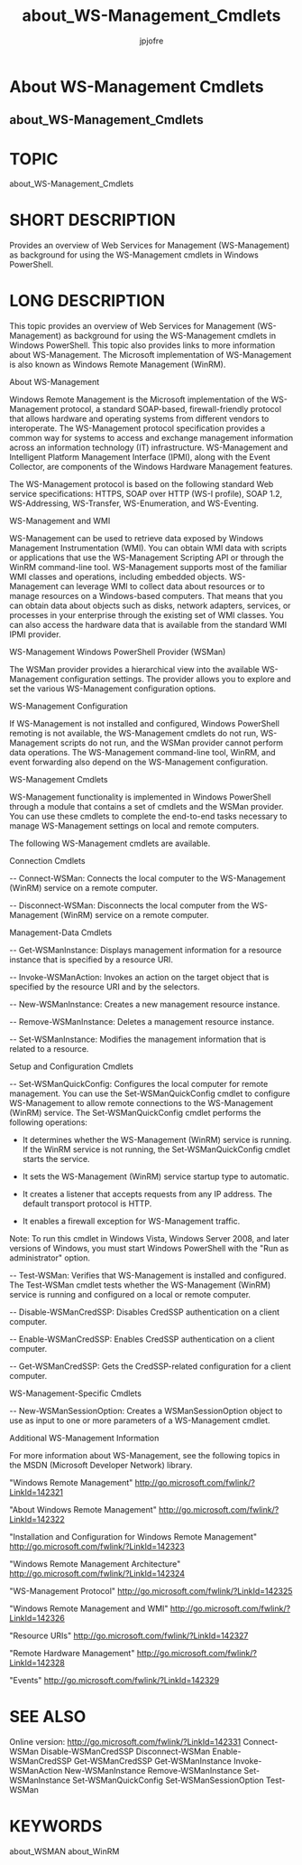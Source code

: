 ﻿---
title: about_WS-Management_Cmdlets
description: 
keywords: powershell, cmdlet
author: jpjofre
manager: carolz
ms.date: 2016-09-27
ms.topic: reference
ms.prod: powershell
ms.technology: powershell
title: about_WS-Management_Cmdlets
ms.custom: na
ms.reviewer: na
ms.suite: na
ms.tgt_pltfrm: na
ms.topic: article
---
# About WS-Management Cmdlets
## about_WS-Management_Cmdlets
# TOPIC

about_WS-Management_Cmdlets

# SHORT DESCRIPTION

Provides an overview of Web Services for Management (WS-Management) as
background for using the WS-Management cmdlets in Windows PowerShell.

# LONG DESCRIPTION

This topic provides an overview of Web Services for Management
(WS-Management) as background for using the WS-Management cmdlets in
Windows PowerShell. This topic also provides links to more information
about WS-Management. The Microsoft implementation of WS-Management is also
known as Windows Remote Management (WinRM).

About WS-Management

Windows Remote Management is the Microsoft implementation
of the WS-Management protocol, a standard SOAP-based, firewall-friendly
protocol that allows hardware and operating systems from different
vendors to interoperate. The WS-Management protocol specification
provides a common way for systems to access and exchange management
information across an information technology (IT) infrastructure.
WS-Management and Intelligent Platform Management Interface (IPMI),
along with the Event Collector, are components of the Windows Hardware
Management features.

The WS-Management protocol is based on the following standard Web service
specifications: HTTPS, SOAP over HTTP (WS-I profile), SOAP 1.2,
WS-Addressing, WS-Transfer, WS-Enumeration, and WS-Eventing.

WS-Management and WMI

WS-Management can be used to retrieve data exposed by Windows Management
Instrumentation (WMI). You can obtain WMI data with scripts or
applications that use the WS-Management Scripting API or through the
WinRM command-line tool. WS-Management supports most of the familiar WMI
classes and operations, including embedded objects. WS-Management can
leverage WMI to collect data about resources or to manage resources on a
Windows-based computers. That means that you can obtain data
about objects such as disks, network adapters, services, or processes
in your enterprise through the existing set of WMI classes. You can also
access the hardware data that is available from the standard WMI IPMI
provider.

WS-Management Windows PowerShell Provider (WSMan)

The WSMan provider provides a hierarchical view into the
available WS-Management configuration settings. The provider allows you
to explore and set the various WS-Management configuration options.

WS-Management Configuration

If WS-Management is not installed and configured, Windows PowerShell
remoting is not available, the WS-Management cmdlets do not run,
WS-Management scripts do not run, and the WSMan provider cannot
perform data operations. The WS-Management command-line tool, WinRM,
and event forwarding also depend on the WS-Management configuration.

WS-Management Cmdlets

WS-Management functionality is implemented in Windows PowerShell through
a module that contains a set of cmdlets and the WSMan provider.
You can use these cmdlets to complete the end-to-end tasks necessary
to manage WS-Management settings on local and remote computers.

The following WS-Management cmdlets are available.

Connection Cmdlets

-- Connect-WSMan: Connects the local computer to the WS-Management
(WinRM) service on a remote computer.

-- Disconnect-WSMan: Disconnects the local computer from the WS-Management
(WinRM) service on a remote computer.

Management-Data Cmdlets

-- Get-WSManInstance: Displays management information for a resource
instance that is specified by a resource URI.

-- Invoke-WSManAction: Invokes an action on the target object that
is specified by the resource URI and by the selectors.

-- New-WSManInstance: Creates a new management resource instance.

-- Remove-WSManInstance: Deletes a management resource instance.

-- Set-WSManInstance: Modifies the management information that is
related to a resource.

Setup and Configuration Cmdlets

-- Set-WSManQuickConfig: Configures the local computer for remote
management. You can use the Set-WSManQuickConfig cmdlet to configure
WS-Management to allow remote connections to the WS-Management (WinRM)
service. The Set-WSManQuickConfig cmdlet performs the following
operations:

- It determines whether the WS-Management (WinRM) service is running.
If the WinRM service is not running, the Set-WSManQuickConfig cmdlet
starts the service.

- It sets the WS-Management (WinRM) service startup type to automatic.

- It creates a listener that accepts requests from any IP address.
The default transport protocol is HTTP.

- It enables a firewall exception for WS-Management traffic.

Note: To run this cmdlet in Windows Vista, Windows Server 2008, and
later versions of Windows, you must start Windows PowerShell
with the "Run as administrator" option.

-- Test-WSMan: Verifies that WS-Management is installed and configured.
The Test-WSMan cmdlet tests whether the WS-Management (WinRM)
service is running and configured on a local or remote computer.

-- Disable-WSManCredSSP: Disables CredSSP authentication on a client
computer.

-- Enable-WSManCredSSP: Enables CredSSP authentication on a client
computer.

-- Get-WSManCredSSP: Gets the CredSSP-related configuration for a
client computer.

WS-Management-Specific Cmdlets

-- New-WSManSessionOption: Creates a WSManSessionOption object to use as
input to one or more parameters of a WS-Management cmdlet.

Additional WS-Management Information

For more information about WS-Management, see the following topics in the
MSDN (Microsoft Developer Network) library.

"Windows Remote Management"
http://go.microsoft.com/fwlink/?LinkId=142321

"About Windows Remote Management"
http://go.microsoft.com/fwlink/?LinkId=142322

"Installation and Configuration for Windows Remote Management"
http://go.microsoft.com/fwlink/?LinkId=142323

"Windows Remote Management Architecture"
http://go.microsoft.com/fwlink/?LinkId=142324

"WS-Management Protocol"
http://go.microsoft.com/fwlink/?LinkId=142325

"Windows Remote Management and WMI"
http://go.microsoft.com/fwlink/?LinkId=142326

"Resource URIs"
http://go.microsoft.com/fwlink/?LinkId=142327

"Remote Hardware Management"
http://go.microsoft.com/fwlink/?LinkId=142328

"Events"
http://go.microsoft.com/fwlink/?LinkId=142329

# SEE ALSO

Online version: http://go.microsoft.com/fwlink/?LinkId=142331
Connect-WSMan
Disable-WSManCredSSP
Disconnect-WSMan
Enable-WSManCredSSP
Get-WSManCredSSP
Get-WSManInstance
Invoke-WSManAction
New-WSManInstance
Remove-WSManInstance
Set-WSManInstance
Set-WSManQuickConfig
Set-WSManSessionOption
Test-WSMan

# KEYWORDS

about_WSMAN about_WinRM

